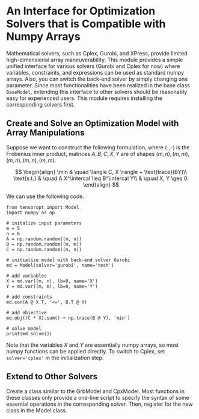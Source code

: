 # An Interface for Optimization Solvers that is Compatible with Numpy Arrays

Mathematical solvers, such as Cplex, Gurobi, and XPress, provide limited high-dimensional array maneuverability. This module provides a simple unified interface for various solvers (Gurobi and Cplex for now) where variables, constraints, and expressions can be used as standard numpy arrays. Also, you can switch the back-end solver by simply changing one parameter. Since most functionalities have been realized in the base class `BaseModel`, extending this interface to other solvers should be reasonably easy for experienced users. This module requires installing the corresponding solvers first.

## Create and Solve an Optimization Model with Array Manipulations
Suppose we want to construct the following formulation, where $\langle \cdot, \cdot \rangle$ is the Frobenius inner product, matrices $A, B, C, X, Y$ are of shapes $(m, n), (m, m), (m, n), (m, n), (m, m)$.

$$
\begin{align}
\min & \quad \langle C, X \rangle + \text{trace}(BY)\\
\text{s.t.} & \quad A X^\intercal \leq B^\intercal Y\\
            & \quad X, Y \geq 0.
\end{align}
$$

We can use the following code.

    from tensoropt import Model
    import numpy as np
    
    # initalize input parameters
    m = 5
    n = 6
    A = np.random.random((m, n))
    B = np.random.random((m, m))
    C = np.random.random((m, n))

    # initialize model with back-end solver Gurobi
    md = Model(solver='gurobi', name='test')

    # add variables
    X = md.var((m, n), lb=0, name='X')
    Y = md.var((m, m), lb=0, name='Y')

    # add constraints
    md.con(A @ X.T, '<=', B.T @ Y)

    # add objective
    md.obj((C * X).sum() + np.trace(B @ Y), 'min')

    # solve model
    print(md.solve())

Note that the variables $X$ and $Y$ are essentially numpy arrays, so most numpy functions can be applied directly. To switch to Cplex, set `solver='cplex'` in the initialization step.

## Extend to Other Solvers
Create a class similar to the GrbModel and CpxModel. Most functions in these classes only provide a one-line script to specify the syntax of some essential operations in the corresponding solver. Then, register for the new class in the Model class.

